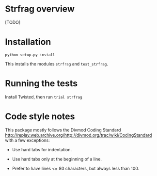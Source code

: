 Strfrag overview
================

[TODO]


Installation
============

`python setup.py install`

This installs the modules `strfrag` and `test_strfrag`.


Running the tests
=================

Install Twisted, then run `trial strfrag`


Code style notes
================

This package mostly follows the Divmod Coding Standard
<http://replay.web.archive.org/http://divmod.org/trac/wiki/CodingStandard> with a few exceptions:

*	Use hard tabs for indentation.

*	Use hard tabs only at the beginning of a line.

*	Prefer to have lines <= 80 characters, but always less than 100.
